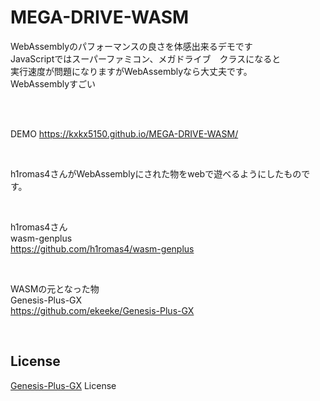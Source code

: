 # MEGA-DRIVE-WASM

WebAssemblyのパフォーマンスの良さを体感出来るデモです  
JavaScriptではスーパーファミコン、メガドライブ　クラスになると  
実行速度が問題になりますがWebAssemblyなら大丈夫です。  
WebAssemblyすごい

<br><br>

DEMO https://kxkx5150.github.io/MEGA-DRIVE-WASM/  

<br>

h1romas4さんがWebAssemblyにされた物をwebで遊べるようにしたものです。  

<br>

h1romas4さん  
wasm-genplus  
https://github.com/h1romas4/wasm-genplus

<br>

WASMの元となった物  
Genesis-Plus-GX  
https://github.com/ekeeke/Genesis-Plus-GX  

<br>

## License
[Genesis-Plus-GX](https://github.com/ekeeke/Genesis-Plus-GX/blob/master/LICENSE.txt) License
